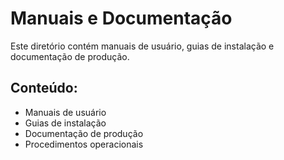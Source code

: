 # Manuais e Documentação

Este diretório contém manuais de usuário, guias de instalação e documentação de produção.

## Conteúdo:
- Manuais de usuário
- Guias de instalação
- Documentação de produção
- Procedimentos operacionais

